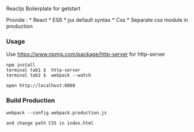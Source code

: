 Reactjs Boilerplate for getstart

Provide :
    * React
    * ES6
    * jsx default syntax
    * Css
    * Separate css module in production

### Usage
Use https://www.npmjs.com/package/http-server for http-server
```
npm install
terminal tab1 $  http-server
terminal tab2 $  webpack --watch

open http://localhost:8080
```
### Build Production

```
webpack --config webpack.production.js

and change path CSS in index.html

```